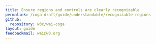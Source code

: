 ```yaml
---
title: Ensure regions and controls are clearly recognizable
permalink: /coga-draft/guide/understandable/recognizable-regions
github:
  repository: w3c/wai-coga
layout: guide
feedbackmail: wai@w3.org
---
```


